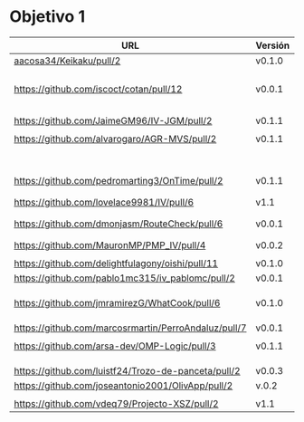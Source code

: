 # Objetivo 1

| URL                                        | Versión | Alcanzado |
|--------------------------------------------|---------|-----------|
| [aacosa34/Keikaku/pull/2](https://github.com/aacosa34/Keikaku/pull/2) | v0.1.0 | |
| <!-- Enlace de ArturoAcf --> | | |
| <!-- Enlace de PacoCP5 --> | | |
| <!-- Enlace de SixtoCoca --> | | |
| <!-- Enlace de C V C --> | | |
| https://github.com/iscoct/cotan/pull/12 | v0.0.1 |  ✓ |
| <!-- Enlace de D H J M --> | | |
| <!-- Enlace de MarinoFajardo --> | | |
| <!-- Enlace de F V J A --> | | |
| <!-- Enlace de pabloFernandezRR --> | | |
| <!-- Enlace de dfolcha --> | | |
| https://github.com/JaimeGM96/IV-JGM/pull/2 | v0.1.1 | ✓ |
| <!-- Enlace de fjgallardo00 --> | | |
| https://github.com/alvarogaro/AGR-MVS/pull/2 |v0.1.1| |
| <!-- Enlace de Juanmihdz --> | | |
| <!-- Enlace de martahuetem --> | | |
| <!-- Enlace de manujurado1 --> | | |
| <!-- Enlace de JoseCarlosJC --> | | |
| <!-- Enlace de L A S --> | | |
| <!-- Enlace de adrianlc3 --> | | |
| <!-- Enlace de JesusJMMA --> | | |
| <!-- Enlace de Gundisalvus2 --> | | |
| https://github.com/pedromarting3/OnTime/pull/2 | v0.1.1 | |
| <!-- Enlace de Davidmd00 --> | | |
| <!-- Enlace de LuisMart7 --> | | |
| https://github.com/lovelace9981/IV/pull/6 | v1.1 | |
| <!-- Enlace de PabloSpiegel --> | | |
| <!-- Enlace de M M J M --> | | |
| https://github.com/dmonjasm/RouteCheck/pull/6 | v0.0.1 | |
| <!-- Enlace de santim15 --> | | |
| <!-- Enlace de M P I --> | | |
| https://github.com/MauronMP/PMP_IV/pull/4 | v0.0.2 | ✓ |
| <!-- Enlace de amogue73 --> | | |
| https://github.com/delightfulagony/oishi/pull/11 | v0.1.0 | ✓ |
| https://github.com/pablo1mc315/iv_pablomc/pull/2 | v0.0.1 | |
| <!-- Enlace de antoniojesuus --> | | |
| <!-- Enlace de ottoeprz --> | | |
| <!-- Enlace de danielsp13 --> | | |
| https://github.com/jmramirezG/WhatCook/pull/6 | v0.1.0 | ✓ |
| <!-- Enlace de chowfie --> | | |
| <!-- Enlace de crdelapuente --> | | |
| <!-- Enlace de fjromeero --> | | |
| https://github.com/marcosrmartin/PerroAndaluz/pull/7 | v0.0.1 | |
| <!-- Enlace de Carlos-SE --> | | |
| https://github.com/arsa-dev/OMP-Logic/pull/3 | v0.1.1 |  ✓ |
| <!-- Enlace de OchoTumbao --> | | |
| <!-- Enlace de RafaelT00 --> | | |
| <!-- Enlace de ignaciotitos --> | | |
| https://github.com/luistf24/Trozo-de-panceta/pull/2 | v0.0.3 | |
| https://github.com/joseantonio2001/OlivApp/pull/2 | v.0.2 | |
| <!-- Enlace de mariavallejo20 --> | | |
| https://github.com/vdeq79/Projecto-XSZ/pull/2 | v1.1 | ✓  |

